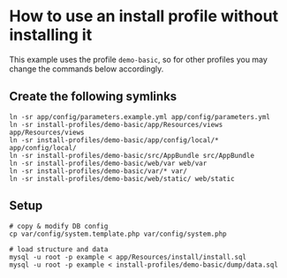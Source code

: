 
# How to use an install profile without installing it

This example uses the profile `demo-basic`, so for other profiles you may change the commands below accordingly. 


## Create the following symlinks
```
ln -sr app/config/parameters.example.yml app/config/parameters.yml
ln -sr install-profiles/demo-basic/app/Resources/views app/Resources/views
ln -sr install-profiles/demo-basic/app/config/local/* app/config/local/
ln -sr install-profiles/demo-basic/src/AppBundle src/AppBundle
ln -sr install-profiles/demo-basic/web/var web/var 
ln -sr install-profiles/demo-basic/var/* var/
ln -sr install-profiles/demo-basic/web/static/ web/static
```

## Setup 
```
# copy & modify DB config
cp var/config/system.template.php var/config/system.php
 
# load structure and data
mysql -u root -p example < app/Resources/install/install.sql
mysql -u root -p example < install-profiles/demo-basic/dump/data.sql
```
